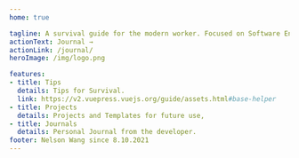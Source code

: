 ```yaml
---
home: true

tagline: A survival guide for the modern worker. Focused on Software Engineers.
actionText: Journal →
actionLink: /journal/
heroImage: /img/logo.png

features:
- title: Tips
  details: Tips for Survival.
  link: https://v2.vuepress.vuejs.org/guide/assets.html#base-helper 
- title: Projects
  details: Projects and Templates for future use,
- title: Journals
  details: Personal Journal from the developer.
footer: Nelson Wang since 8.10.2021
---
```


